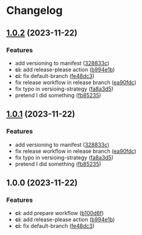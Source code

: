 # Changelog

## [1.0.2](https://github.com/grafana/loki-release/compare/v1.0.1...v1.0.2) (2023-11-22)


### Features

* add versioning to manifest ([328833c](https://github.com/grafana/loki-release/commit/328833c3114d3ebeb3e61a38f428d3cf7a072b18))
* **ci:** add release-please action ([b994e1b](https://github.com/grafana/loki-release/commit/b994e1bb5a36e7f6e1f0134a1ea104143d0bce3f))
* **ci:** fix default-branch ([fe48dc3](https://github.com/grafana/loki-release/commit/fe48dc34c4e9cbfc42d5afff5ad79c0b1daf464a))
* fix release workflow in release branch ([ea90fdc](https://github.com/grafana/loki-release/commit/ea90fdc1520283bd4c1ae0a7e9f81e3b355e7e00))
* fix typo in versioing-strategy ([fa8a3d5](https://github.com/grafana/loki-release/commit/fa8a3d5140efaf807cb1175fcf41491ece9d69f0))
* pretend I did something ([fb85235](https://github.com/grafana/loki-release/commit/fb8523507c35fbc18410d42cacb2ce1296b82a50))

## [1.0.1](https://github.com/grafana/loki-release/compare/v1.0.0...v1.0.1) (2023-11-22)


### Features

* add versioning to manifest ([328833c](https://github.com/grafana/loki-release/commit/328833c3114d3ebeb3e61a38f428d3cf7a072b18))
* fix release workflow in release branch ([ea90fdc](https://github.com/grafana/loki-release/commit/ea90fdc1520283bd4c1ae0a7e9f81e3b355e7e00))
* fix typo in versioing-strategy ([fa8a3d5](https://github.com/grafana/loki-release/commit/fa8a3d5140efaf807cb1175fcf41491ece9d69f0))
* pretend I did something ([fb85235](https://github.com/grafana/loki-release/commit/fb8523507c35fbc18410d42cacb2ce1296b82a50))

## 1.0.0 (2023-11-22)


### Features

* **ci:** add prepare workflow ([b100d6f](https://github.com/grafana/loki-release/commit/b100d6fe25669928cb023e4b869af0cfe353b7b1))
* **ci:** add release-please action ([b994e1b](https://github.com/grafana/loki-release/commit/b994e1bb5a36e7f6e1f0134a1ea104143d0bce3f))
* **ci:** fix default-branch ([fe48dc3](https://github.com/grafana/loki-release/commit/fe48dc34c4e9cbfc42d5afff5ad79c0b1daf464a))
